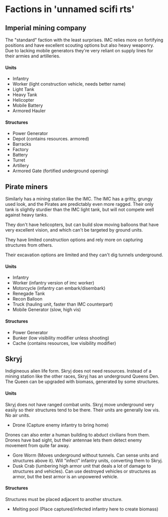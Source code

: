 # Factions in 'unnamed scifi rts'

## Imperial mining company

The "standard" faction with the least surprises. IMC relies more on
fortifying positions and have excellent scouting options but also heavy
weaponry. Due to lacking mobile generators they're very reliant on supply
lines for their armies and artilleries.

#### Units

* Infantry
* Worker (light construction vehicle, needs better name)
* Light Tank
* Heavy Tank
* Helicopter
* Mobile Battery
* Armored Hauler

#### Structures

* Power Generator
* Depot (contains resources. armored)
* Barracks
* Factory
* Battery
* Turret
* Artillery
* Armored Gate (fortified underground opening)

## Pirate miners

Similarly has a mining station like the IMC. The IMC has a gritty, grungy
used look, and the Pirates are predictably even more ragged.
Their only tank is slightly sturdier than the IMC light tank, but will not
compete well against heavy tanks.

They don't have helicopters, but can build slow moving balloons that have
very excellent vision, and which can't be targeted by ground units.

They have limited construction options and rely more on capturing structures
from others.

Their excavation options are limited and they can't dig tunnels underground.


#### Units

* Infantry
* Worker (infantry version of imc worker)
* Motorcycle (infantry can embark/disembark)
* Renegade Tank
* Recon Balloon
* Truck (hauling unit, faster than IMC counterpart)
* Mobile Generator (slow, high vis)

#### Structures

* Power Generator
* Bunker (low visibility modifier unless shooting)
* Cache (contains resources, low visibility modifier)

## Skryj

Indigineous alien life form.
Skryj does not need resources.
Instead of a mining station like the other races, Skryj has an underground
Queens Den. The Queen can be upgraded with biomass, generated by some
structures.

#### Units

Skryj does not have ranged combat units. Skryj move underground very easily
so their structures tend to be there. Their units are generally low vis.
No air units.

* Drone (Capture enemy infantry to bring home)

Drones can also enter a human building to abduct civilians from them.
Drones have bad sight, but their antennae lets them detect enemy movement from
quite far away.

* Gore Worm (Moves underground without tunnels. Can sense units and structures
above it). Will "infect" infantry units, converting them to Skryj.
* Dusk Crab (lumbering high armor unit that deals a lot of damage to structures
and vehicles). Can use destroyed vehicles or structures as armor, but the
best armor is an unpowered vehicle.

#### Structures

Structures must be placed adjacent to another structure.

* Melting pool (Place captured/infected infantry here to create biomass)


